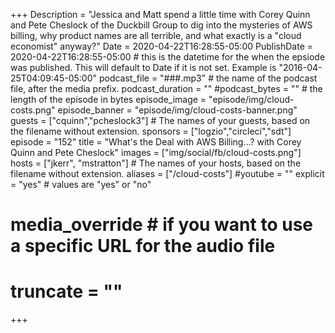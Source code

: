 +++
Description = "Jessica and Matt spend a little time with Corey Quinn and Pete Cheslock of the Duckbill Group to dig into the mysteries of AWS billing, why product names are all terrible, and what exactly is a \"cloud economist\" anyway?"
Date = 2020-04-22T16:28:55-05:00
PublishDate = 2020-04-22T16:28:55-05:00 # this is the datetime for the when the epsiode was published. This will default to Date if it is not set. Example is "2016-04-25T04:09:45-05:00"
podcast_file = "###.mp3" # the name of the podcast file, after the media prefix.
podcast_duration = ""
#podcast_bytes = "" # the length of the episode in bytes
episode_image = "episode/img/cloud-costs.png"
episode_banner = "episode/img/cloud-costs-banner.png"
guests = ["cquinn","pcheslock3"] # The names of your guests, based on the filename without extension.
sponsors = ["logzio","circleci","sdt"]
episode = "152"
title = "What's the Deal with AWS Billing...? with Corey Quinn and Pete Cheslock"
images = ["img/social/fb/cloud-costs.png"]
hosts = ["jkerr", "mstratton"] # The names of your hosts, based on the filename without extension.
aliases = ["/cloud-costs"]
#youtube = ""
explicit = "yes" # values are "yes" or "no"
# media_override # if you want to use a specific URL for the audio file
# truncate = ""
+++
